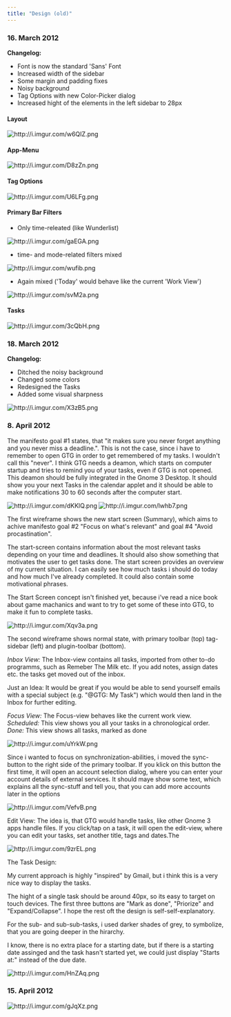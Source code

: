 ```yaml
---
title: "Design (old)"
---
```


### 16. March 2012

**Changelog:**

- Font is now the standard 'Sans' Font
- Increased width of the sidebar
- Some margin and padding fixes
- Noisy background
- Tag Options with new Color-Picker dialog
- Increased hight of the elements in the left sidebar to 28px

#### Layout

![](http://i.imgur.com/w6QIZ.png "http://i.imgur.com/w6QIZ.png")

#### App-Menu

![](http://i.imgur.com/D8zZn.png "http://i.imgur.com/D8zZn.png")

#### Tag Options

![](http://i.imgur.com/U6LFg.png "http://i.imgur.com/U6LFg.png")

#### Primary Bar Filters

- Only time-releated (like Wunderlist)

![](http://i.imgur.com/gaEGA.png "http://i.imgur.com/gaEGA.png")

- time- and mode-related filters mixed

![](http://i.imgur.com/wufib.png "http://i.imgur.com/wufib.png")

- Again mixed ('Today' would behave like the current 'Work View')

![](http://i.imgur.com/svM2a.png "http://i.imgur.com/svM2a.png")

#### Tasks

![](http://i.imgur.com/3cQbH.png "http://i.imgur.com/3cQbH.png")

### 18. March 2012

**Changelog:**

- Ditched the noisy background
- Changed some colors
- Redesigned the Tasks
- Added some visual sharpness

![](http://i.imgur.com/X3zB5.png "http://i.imgur.com/X3zB5.png")

### 8. April 2012

The manifesto goal #1 states, that "it makes sure you never forget
anything and you never miss a deadline.". This is not the case, since i
have to remember to open GTG in order to get remembered of my tasks. I
wouldn't call this "never". I think GTG needs a deamon, which starts on
computer startup and tries to remind you of your tasks, even if GTG is
not opened. This deamon should be fully integrated in the Gnome 3
Desktop. It should show you your next Tasks in the calendar applet and
it should be able to make notifications 30 to 60 seconds after the
computer start.

![](http://i.imgur.com/dKKlQ.png "http://i.imgur.com/dKKlQ.png")
![](http://i.imgur.com/lwhb7.png "http://i.imgur.com/lwhb7.png")

The first wireframe shows the new start screen (Summary), which aims to
achive manifesto goal #2 "Focus on what's relevant" and goal #4 "Avoid
procastination".

The start-screen contains information about the most relevant tasks
depending on your time and deadlines. It should also show something that
motivates the user to get tasks done. The start screen provides an
overview of my current situation. I can easily see how much tasks i
should do today and how much I've already completed. It could also
contain some motivational phrases.

The Start Screen concept isn't finished yet, because i've read a nice
book about game machanics and want to try to get some of these into GTG,
to make it fun to complete tasks.

![](http://i.imgur.com/Xqv3a.png "http://i.imgur.com/Xqv3a.png")

The second wireframe shows normal state, with primary toolbar (top)
tag-sidebar (left) and plugin-toolbar (bottom).

*Inbox View:* The Inbox-view contains all tasks, imported from other
to-do programms, such as Remeber The Milk etc. If you add notes, assign
dates etc. the tasks get moved out of the inbox.

Just an Idea: It would be great if you would be able to send yourself
emails with a special subject (e.g. "@GTG: My Task") which would then
land in the Inbox for further editing.

*Focus View:* The Focus-view behaves like the current work view.
*Scheduled:* This view shows you all your tasks in a chronological
order. *Done:* This view shows all tasks, marked as done

![](http://i.imgur.com/uYrkW.png "http://i.imgur.com/uYrkW.png")

Since i wanted to focus on synchronization-abilities, i moved the
sync-button to the right side of the primary toolbar. If you klick on
this button the first time, it will open an account selection dialog,
where you can enter your account details of external services. It should
maye show some text, which explains all the sync-stuff and tell you,
that you can add more accounts later in the options

![](http://i.imgur.com/VefvB.png "http://i.imgur.com/VefvB.png")

Edit View: The idea is, that GTG would handle tasks, like other Gnome 3
apps handle files. If you click/tap on a task, it will open the
edit-view, where you can edit your tasks, set another title, tags and
dates.The

![](http://i.imgur.com/9zrEL.png "http://i.imgur.com/9zrEL.png")

The Task Design:

My current approach is highly "inspired" by Gmail, but i think this is a
very nice way to display the tasks.

The hight of a single task should be around 40px, so its easy to target
on touch devices. The first three buttons are "Mark as done", "Priorize"
and "Expand/Collapse". I hope the rest oft the design is
self-self-explanatory.

For the sub- and sub-sub-tasks, i used darker shades of grey, to
symbolize, that you are going deeper in the hirarchy.

I know, there is no extra place for a starting date, but if there is a
starting date assinged and the task hasn't started yet, we could just
display "Starts at:" instead of the due date.

![](http://i.imgur.com/HnZAq.png "http://i.imgur.com/HnZAq.png")

### 15. April 2012

![](http://i.imgur.com/gJqXz.png "http://i.imgur.com/gJqXz.png")

